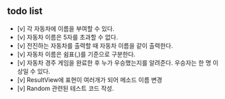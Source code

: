 ## todo list

- [v] 각 자동차에 이름을 부여할 수 있다.
- [v] 자동차 이름은 5자를 초과할 수 없다.
- [v] 전진하는 자동차를 출력할 때 자동차 이름을 같이 출력한다.
- [v] 자동차 이름은 쉼표(,)를 기준으로 구분한다.
- [v] 자동차 경주 게임을 완료한 후 누가 우승했는지를 알려준다. 우승자는 한 명 이상일 수 있다.
- [v] ResultView에 표현이 여러개가 되어 메소드 이름 변경
- [v] Random 관련된 테스트 코드 작성.